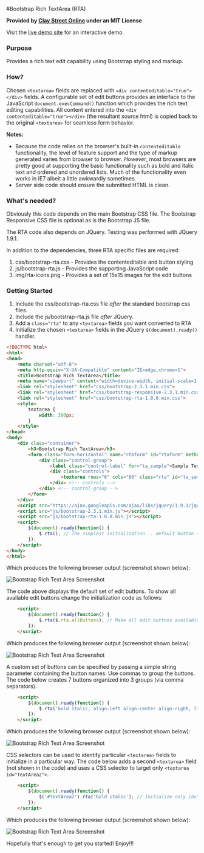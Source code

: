 #Bootstrap Rich TextArea (RTA)

**Provided by [Clay Street Online](http://www.claystreet.com) under an MIT License**

Visit the [live demo site](http://www.claystreet.com/sites/claystreet/dev/bootstrap/rta/demo.html) for an interactive demo.

### Purpose

Provides a rich text edit capability using Bootstrap styling and markup.

### How?

Chosen `<textarea>` fields are replaced with `<div contenteditable="true"></div>` fields.  A configurable set of edit
buttons provides an interface to the JavaScript `document.execCommand()` function which provides the rich text editing
capabilities.  All content entered into the `<div contenteditable="true"></div>` (the resultant source html) is copied
back to the original `<textarea>` for seamless form behavior.

**Notes:**
  * Because the code relies on the browser's built-in `contenteditable` functionality, the level of feature
support and the type of markup generated varies from browser to browser.  *However*, most browsers are pretty good
at supporting the basic functionality such as bold and italic text and ordered and unordered lists.  Much of the functionality
even works in IE7 albeit a little awkwardly sometimes.
  * Server side code should ensure the submitted HTML is clean.

### What's needed?

Obviously this code depends on the main Bootstrap CSS file.
The Bootstrap Responsive CSS file is optional as is the Bootstrap JS file.

The RTA code also depends on JQuery.  Testing was performed with JQuery 1.9.1.

In addition to the dependencies, three RTA specific files are required:

1. css/bootstrap-rta.css - Provides the contenteditable and button styling
2. js/bootstrap-rta.js - Provides the supporting JavaScript code
3. img/rta-icons.png - Provides a set of 15x15 images for the edit buttons

### Getting Started

1. Include the css/bootstrap-rta.css file *after* the standard bootstrap css files.
2. Include the js/bootstrap-rta.js file *after* JQuery.
3. Add a `class="rta"` to any `<textarea>` fields you want converted to RTA
4. Initialize the chosen `<textarea>` fields in the JQuery `$(document).ready()` handler.

```html
<!DOCTYPE html>
<html>
<head>
    <meta charset="utf-8">
    <meta http-equiv="X-UA-Compatible" content="IE=edge,chrome=1">
    <title>Bootstrap Rich TextArea</title>
    <meta name="viewport" content="width=device-width, initial-scale=1.0">
    <link rel="stylesheet" href="css/bootstrap-2.3.1.min.css">
    <link rel="stylesheet" href="css/bootstrap-responsive-2.3.1.min.css">
    <link rel="stylesheet" href="css/bootstrap-rta-1.0.0.min.css">
    <style>
        textarea {
            width: 300px;
        }
    </style>
</head>
<body>
    <div class="container">
        <h3>Bootstrap Rich TextArea</h3>
        <form class="form-horizontal" name="rtaform" id="rtaform" method="GET" action="#">
            <div class="control-group">
                <label class="control-label" for="ta_sample">Sample TextArea</label>
                <div class="controls">
                    <textarea rows="6" cols="60" class="rta" id="ta_sample" name="ta_sample" placeholder="Sample TextArea"></textarea>
                </div> <!-- controls -->
            </div> <!-- control-group -->
        </form>
    </div>
    <script src="https://ajax.googleapis.com/ajax/libs/jquery/1.9.1/jquery.min.js"></script>
    <script src="js/bootstrap-2.3.1.min.js"></script>
    <script src="js/bootstrap-rta-1.0.0.min.js"></script>
    <script>
        $(document).ready(function() {
            $.rta(); // The simplest initialization... default button set on all class="rta" textarea's
        });
    </script>
</body>
</html>
```

Which produces the following browser output (screenshot shown below):

![Bootstrap Rich Text Area Screenshot](http://www.claystreet.com/sites/claystreet/dev/bootstrap/rta/img/ss-simple.png)

The code above displays the default set of edit buttons.  To show all available edit buttons
change the initialization code as follows:

```html
    <script>
        $(document).ready(function() {
            $.rta($.rta.allButtons); // Make all edit buttons available
        });
    </script>
```

Which produces the following browser output (screenshot shown below):

![Bootstrap Rich Text Area Screenshot](http://www.claystreet.com/sites/claystreet/dev/bootstrap/rta/img/ss-simple-all.png)

A custom set of buttons can be specified by passing a simple string parameter containing the button names.
Use commas to group the buttons.  The code below creates 7 buttons organized into 3 groups (via comma separators).

```html
    <script>
        $(document).ready(function() {
            $.rta('bold italic, align-left align-center align-right, link image'); // A custom set of buttons
        });
    </script>
```

Which produces the following browser output (screenshot shown below):

![Bootstrap Rich Text Area Screenshot](http://www.claystreet.com/sites/claystreet/dev/bootstrap/rta/img/ss-simple-custom.png)

CSS selectors can be used to identify particular `<textarea>` fields to initialize in a particular way.
The code below adds a second `<textarea>` field (not shown in the code) and uses a CSS selector to target
only `<textarea id="TextArea2">`.

```html
    <script>
        $(document).ready(function() {
            $('#TextArea2').rta('bold italic'); // Initialize only id="TextArea2" with the bold and italic buttons
        });
    </script>
```

Which produces the following browser output (screenshot shown below):

![Bootstrap Rich Text Area Screenshot](http://www.claystreet.com/sites/claystreet/dev/bootstrap/rta/img/ss-simple-selector.png)

Hopefully that's enough to get you started!  Enjoy!!!
